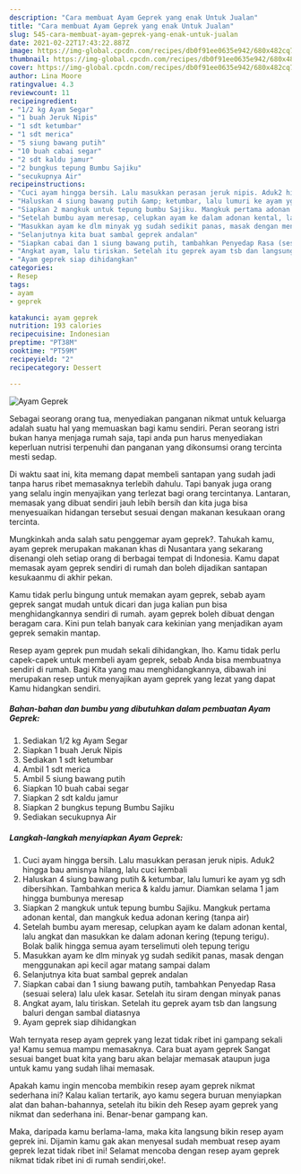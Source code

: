 ```yaml
---
description: "Cara membuat Ayam Geprek yang enak Untuk Jualan"
title: "Cara membuat Ayam Geprek yang enak Untuk Jualan"
slug: 545-cara-membuat-ayam-geprek-yang-enak-untuk-jualan
date: 2021-02-22T17:43:22.887Z
image: https://img-global.cpcdn.com/recipes/db0f91ee0635e942/680x482cq70/ayam-geprek-foto-resep-utama.jpg
thumbnail: https://img-global.cpcdn.com/recipes/db0f91ee0635e942/680x482cq70/ayam-geprek-foto-resep-utama.jpg
cover: https://img-global.cpcdn.com/recipes/db0f91ee0635e942/680x482cq70/ayam-geprek-foto-resep-utama.jpg
author: Lina Moore
ratingvalue: 4.3
reviewcount: 11
recipeingredient:
- "1/2 kg Ayam Segar"
- "1 buah Jeruk Nipis"
- "1 sdt ketumbar"
- "1 sdt merica"
- "5 siung bawang putih"
- "10 buah cabai segar"
- "2 sdt kaldu jamur"
- "2 bungkus tepung Bumbu Sajiku"
- "secukupnya Air"
recipeinstructions:
- "Cuci ayam hingga bersih. Lalu masukkan perasan jeruk nipis. Aduk2 hingga bau amisnya hilang, lalu cuci kembali"
- "Haluskan 4 siung bawang putih &amp; ketumbar, lalu lumuri ke ayam yg sdh dibersihkan. Tambahkan merica &amp; kaldu jamur. Diamkan selama 1 jam hingga bumbunya meresap"
- "Siapkan 2 mangkuk untuk tepung bumbu Sajiku. Mangkuk pertama adonan kental, dan mangkuk kedua adonan kering (tanpa air)"
- "Setelah bumbu ayam meresap, celupkan ayam ke dalam adonan kental, lalu angkat dan masukkan ke dalam adonan kering (tepung terigu). Bolak balik hingga semua ayam terselimuti oleh tepung terigu"
- "Masukkan ayam ke dlm minyak yg sudah sedikit panas, masak dengan menggunakan api kecil agar matang sampai dalam"
- "Selanjutnya kita buat sambal geprek andalan"
- "Siapkan cabai dan 1 siung bawang putih, tambahkan Penyedap Rasa (sesuai selera) lalu ulek kasar. Setelah itu siram dengan minyak panas"
- "Angkat ayam, lalu tiriskan. Setelah itu geprek ayam tsb dan langsung baluri dengan sambal diatasnya"
- "Ayam geprek siap dihidangkan"
categories:
- Resep
tags:
- ayam
- geprek

katakunci: ayam geprek 
nutrition: 193 calories
recipecuisine: Indonesian
preptime: "PT38M"
cooktime: "PT59M"
recipeyield: "2"
recipecategory: Dessert

---
```



![Ayam Geprek](https://img-global.cpcdn.com/recipes/db0f91ee0635e942/680x482cq70/ayam-geprek-foto-resep-utama.jpg)

Sebagai seorang orang tua, menyediakan panganan nikmat untuk keluarga adalah suatu hal yang memuaskan bagi kamu sendiri. Peran seorang istri bukan hanya menjaga rumah saja, tapi anda pun harus menyediakan keperluan nutrisi terpenuhi dan panganan yang dikonsumsi orang tercinta mesti sedap.

Di waktu  saat ini, kita memang dapat membeli santapan yang sudah jadi tanpa harus ribet memasaknya terlebih dahulu. Tapi banyak juga orang yang selalu ingin menyajikan yang terlezat bagi orang tercintanya. Lantaran, memasak yang dibuat sendiri jauh lebih bersih dan kita juga bisa menyesuaikan hidangan tersebut sesuai dengan makanan kesukaan orang tercinta. 



Mungkinkah anda salah satu penggemar ayam geprek?. Tahukah kamu, ayam geprek merupakan makanan khas di Nusantara yang sekarang disenangi oleh setiap orang di berbagai tempat di Indonesia. Kamu dapat memasak ayam geprek sendiri di rumah dan boleh dijadikan santapan kesukaanmu di akhir pekan.

Kamu tidak perlu bingung untuk memakan ayam geprek, sebab ayam geprek sangat mudah untuk dicari dan juga kalian pun bisa menghidangkannya sendiri di rumah. ayam geprek boleh dibuat dengan beragam cara. Kini pun telah banyak cara kekinian yang menjadikan ayam geprek semakin mantap.

Resep ayam geprek pun mudah sekali dihidangkan, lho. Kamu tidak perlu capek-capek untuk membeli ayam geprek, sebab Anda bisa membuatnya sendiri di rumah. Bagi Kita yang mau menghidangkannya, dibawah ini merupakan resep untuk menyajikan ayam geprek yang lezat yang dapat Kamu hidangkan sendiri.

<!--inarticleads1-->

##### Bahan-bahan dan bumbu yang dibutuhkan dalam pembuatan Ayam Geprek:

1. Sediakan 1/2 kg Ayam Segar
1. Siapkan 1 buah Jeruk Nipis
1. Sediakan 1 sdt ketumbar
1. Ambil 1 sdt merica
1. Ambil 5 siung bawang putih
1. Siapkan 10 buah cabai segar
1. Siapkan 2 sdt kaldu jamur
1. Siapkan 2 bungkus tepung Bumbu Sajiku
1. Sediakan secukupnya Air




<!--inarticleads2-->

##### Langkah-langkah menyiapkan Ayam Geprek:

1. Cuci ayam hingga bersih. Lalu masukkan perasan jeruk nipis. Aduk2 hingga bau amisnya hilang, lalu cuci kembali
1. Haluskan 4 siung bawang putih &amp; ketumbar, lalu lumuri ke ayam yg sdh dibersihkan. Tambahkan merica &amp; kaldu jamur. Diamkan selama 1 jam hingga bumbunya meresap
1. Siapkan 2 mangkuk untuk tepung bumbu Sajiku. Mangkuk pertama adonan kental, dan mangkuk kedua adonan kering (tanpa air)
1. Setelah bumbu ayam meresap, celupkan ayam ke dalam adonan kental, lalu angkat dan masukkan ke dalam adonan kering (tepung terigu). Bolak balik hingga semua ayam terselimuti oleh tepung terigu
1. Masukkan ayam ke dlm minyak yg sudah sedikit panas, masak dengan menggunakan api kecil agar matang sampai dalam
1. Selanjutnya kita buat sambal geprek andalan
1. Siapkan cabai dan 1 siung bawang putih, tambahkan Penyedap Rasa (sesuai selera) lalu ulek kasar. Setelah itu siram dengan minyak panas
1. Angkat ayam, lalu tiriskan. Setelah itu geprek ayam tsb dan langsung baluri dengan sambal diatasnya
1. Ayam geprek siap dihidangkan




Wah ternyata resep ayam geprek yang lezat tidak ribet ini gampang sekali ya! Kamu semua mampu memasaknya. Cara buat ayam geprek Sangat sesuai banget buat kita yang baru akan belajar memasak ataupun juga untuk kamu yang sudah lihai memasak.

Apakah kamu ingin mencoba membikin resep ayam geprek nikmat sederhana ini? Kalau kalian tertarik, ayo kamu segera buruan menyiapkan alat dan bahan-bahannya, setelah itu bikin deh Resep ayam geprek yang nikmat dan sederhana ini. Benar-benar gampang kan. 

Maka, daripada kamu berlama-lama, maka kita langsung bikin resep ayam geprek ini. Dijamin kamu gak akan menyesal sudah membuat resep ayam geprek lezat tidak ribet ini! Selamat mencoba dengan resep ayam geprek nikmat tidak ribet ini di rumah sendiri,oke!.

